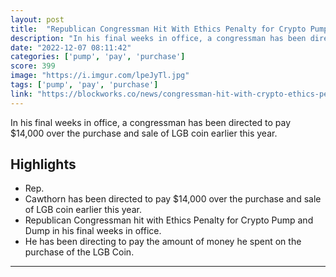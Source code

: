 ```yaml
---
layout: post
title:  "Republican Congressman Hit With Ethics Penalty for Crypto Pump and Dump"
description: "In his final weeks in office, a congressman has been directed to pay $14,000 over the purchase and sale of LGB coin earlier this year."
date: "2022-12-07 08:11:42"
categories: ['pump', 'pay', 'purchase']
score: 399
image: "https://i.imgur.com/lpeJyTl.jpg"
tags: ['pump', 'pay', 'purchase']
link: "https://blockworks.co/news/congressman-hit-with-crypto-ethics-penalty?utm_source=coingecko&amp;utm_content=coingecko&amp;utm_campaign=coingecko&amp;utm_medium=coingecko&amp;utm_term=coingecko"
---
```


In his final weeks in office, a congressman has been directed to pay $14,000 over the purchase and sale of LGB coin earlier this year.

## Highlights

- Rep.
- Cawthorn has been directed to pay $14,000 over the purchase and sale of LGB coin earlier this year.
- Republican Congressman hit with Ethics Penalty for Crypto Pump and Dump in his final weeks in office.
- He has been directing to pay the amount of money he spent on the purchase of the LGB Coin.

---
